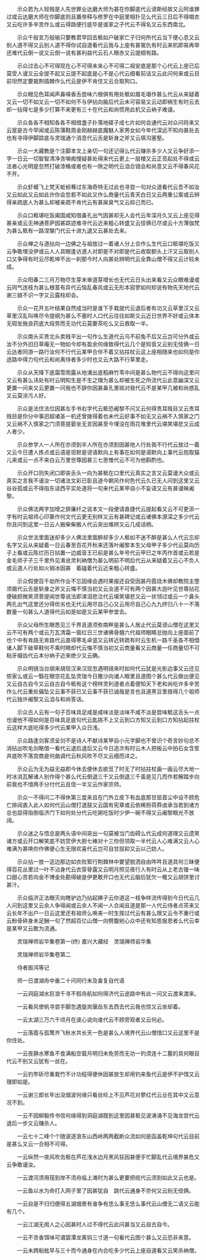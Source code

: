 <!-- { "loadSidebar": true } -->
　　示众若为人轻贱是人先世罪业达磨大师为甚在你脚底代云谤斯经故又云阿谁罪过或云达磨大师在你脚底则且置帝释与修罗在中庭里相扑见么代云三日后不得唱衣又云吃许多辛苦作么或云得路便行底毕是谁家之子代云不得名又云东西南北。

　　示众千般言万般喻只要教君早回去秪如户破家亡子归何所代云当下便心息又云别人道不得又云别人道不得你试自道看代云我与上座有甚冤仇有时云来机即易再举还难代云倒一说又云倒一说有甚利益代云石人眼赤又云提纲有路。

　　示众过去心不可得现在心不可得未来心不可得二祖安底是那个心代云上座已后莫受人谩又云全提不起又云提不起底是心不是心代云细看前话又云此问何来或云目前坦然定要栽荆插棘作么代云是伊不肯住又云合取狗口。

　　示众眼见色耳闻声鼻嗅香舌尝味六根俱有用处秪如眉毛堪作甚么代云从来疑着又云一切不如又云一切不如何不与伊拈向脑后代云未可容易又云动即祸生有时云去却一拈得七是多少打算不来更有三十在代云和尚惯用此机又云衲子难谩。

　　示众各各不相知各各不相借盏子扑落地碟子成七片如何会通代云对众问将来又云寔是古今罕闻或云陈蒲鞋周金刚赫赫底魔魅人家男女如今年代深远不知向甚处去也有寻得伊脚踪底与灵瑞通个消息代云舌是斩身之斧又云填沟塞壑。

　　示众一大藏教是个注脚本文上亲切一句还记得么代云赚杀多少人又云争好添一字一日云一切智智清净贪嗔痴慢疑甚处得来代云更上一层楼又云正觅起处不得或云法者心光明是忽然打破漆桶或者也有一隙之明代云洎合错会和尚意又云不得春风花不开。

　　示众虾蟆飞上梵天蚯蚓蓦过东海奇特无过此也寻尝一句对众道看代云吾不如汝又云如此又云如此许你会忽若不如此又作么商量代云青天白日又云两重公案或云辨得亲疏底人为甚么却被亲疏不肯代云有甚屎臭气又云抑己而已。

　　示众口秪堪吃饭阖国咸知借鼻孔出气因甚却无人会代云年深月久又云上座见得甚亲或云无神通菩萨因甚踪迹难寻代云近来粗心转盛又云伎俩已尽或云十方薄伽梵为甚么秪有一路涅槃门代云十进九退又云甚处去来。

　　示众禅之与道拈向一边佛之与祖放过一着诸人分上合作么生代云口秪堪吃饭又云争敢埋没伊或云人人具眼逢访道人对即是不对即是代云收取额头上汗又云取别人口又争得有时云尽乾坤不出一刹那今时人向甚处辨明代云全靠山僧不得又云计较未成。

　　示众阳春二三月万物尽生芽未审道芽增长也无代云日头出来看又云众眼难谩或云同气连枝为甚么根茎有异代云恼乱春风或云无形本寂寥如何却说有物先天地代云谢三娘不识一字又云露柱却会。

　　示众一花开五叶结果自然成当时是谁下手栽就代云退后者有功又云草里汉又云草里汉乱叫唤尽令提纲为甚么不塞时人口代云往往如斯又云近日世界不好或云体本无瑕坐施良药底大段劳而无功代云莫要茶吃么又云救取一半。

　　示众南头买贵北头卖贱平出一句作么生道代云乌不前兔不后又云岂可分外或云汝不分外旧日草庵无一物如今却有盈余何缘致得代云几个是知音又云别无伎俩一日云达者同游一路行汝何不行代云某甲合伴不着又拈拄杖云这上座相随来也如何是你途路中得力句代云和尚离侍者多少时也又云大路不行草里走。

　　示众从天降下底霜雪雨露从地涌出底稻麻竹苇中间是甚么物代云不得向这里问又云有甚么讳处有时云明知生是不生之理为甚么却被生死之所流代云此意幽深又云更置一问来又云更置一问我也不辞你因甚鼻孔里祗对我代云不是某甲几被和尚惑乱又云莫涂污人好。

　　示众是法住法位因甚左手书右字代云秪恐阇黎不问又云何得贵耳贱目又云贵耳贱目是你分中事迥超诸圣一机还曾拨得着也未代云好事不如无又云祸不入慎家之门又云祸不入慎家之门须菩提晏坐无言因甚至今埋没在雨花堆里代云堪笑堪悲又云成人者少。

　　示众参学人一人所在亦须到半人所在亦须到因甚他人行处我不行代云放过一着又云今日遭人拣点或云语是诳默是谤语默向上有事在如何是语默向上事代云抱取猫儿来或云一点不来白云万里世尊因甚三七思惟代云不可为他斟酌也。

　　示众开口则失闭口即丧舌头一向为甚秪在口里代云真实之言又云莫谩大众或云真实之言我不谩汝一切诸法文彩已彰且道今朝风作何色代云久已无人问到这里又云谷谷孤或云不得指东话西平实处道将一句来代云某甲自小不妄语又云有甚谩昧阇黎。

　　示众佛法两字加增之辞廉纤之说本文一段便请直捷代云提起看又云不可更添一字有时云祖师心印篆作何文代云更无别样又云有甚碑记或云诸佛本源深之多少代云你且问到这里一日云人搬柴柴搬人代云突出难辨又云几成话柄。

　　示众世法里面迷却多少人佛法里面醉却多少人秪如不迷不醉是甚么人代云忘却名字又云从来疑着一日云春至百花开秋来还落叶阇黎本生父母甲子多少代云莫向历子上看或云陈烂历日拈置一边威音王已前是甚么年号代云甲巳之年丙作首或云若是金毛师子子三千里外见淆讹灵利衲僧为甚么明前不明后代云从来疑着又云心不负人或云道人行处如火销冰因甚　着磕着代云近来粗心转盛。

　　示众假使百千劫所作业不忘因缘会遇时果报还自受因甚丹霞烧木佛却教院主堕须眉代云舌是斩身之斧又云悔不慎当初又云汝道不可有两个因甚大迦叶见世尊拈花便破颜微笑须菩提闻世尊说法即涕泪悲泣代云堪笑堪悲又云一状领过或云一个鼻头两孔出气这里还分得优劣也无代云用尽自己心又云用尽自己心九九终归八十一不落数量一句甚么人道得代云如是如是又云某甲参堂去。

　　示众父母所生眼悉见三千界且道须弥南畔是甚么人居止代云莫谤山僧在这里又云不可有两个或云万瓦清霜一窗红日三世诸佛骨髓六代祖师眼睛总抛向上座面前了也个中有肯路无肯路代云直得寒毛卓竖又云转近转疏有时云生机一路千圣各不相借诸人脚下破草鞋何不乘时飏却代云悔不慎当初又云商量看又云商量一任商量切不可粘牙缀齿代云本分衲子近来绝少又云确。

　　示众明镜当台胡来胡现汉来汉现忽遇明镜来时如何代云犹是光影边事又云还见侬家么或云一翳在眼空花乱坠灵瑞今日撒沙向诸人眼里且道图个甚么代云做出便见又云自古自今又云自古自今秪有这个榜样灵利道者点着便知天下老和尚吃许多辛苦作么代云重处偏坠又云事不获已又云事不获已诚哉是言也且道黑豆里揞得几个祖师代云独许阇黎又云洎与和尚答话。

　　示众古人云有一句子百味具足咸是咸味淡是淡味不咸不淡是尝味秪这舌头一点也谩他不得如何是百味具足底句代云匙挑不上又云到口方知又云到口方知拈起拄杖云这样大底吃得多少代云某甲入众日浅。

　　示众路逢剑客须呈剑不是诗人不献诗某甲自小元字脚也不曾识个奇言妙句总不消拈出吹毛剑略借一看代云退后退后又云今日造次有时云木人把板云中拍石女含笙井底吹不落宫商是何曲调代云秋风吹不尽又云细而详之。

　　示众云为无为益无益即今休去便休去欲觅了时无了时拈拄杖画一画云尽大地一时冰消瓦解诸人别作得个甚么代云倒退三千又云倒退三千虽是见几而作若解踏步向前我也不惜两手分付代云且信一半又云作家宗师。

　　示众一不得问二不得休第三度来且在门外立皮下有血底那甘屈首尘中设不顾危亡排闼直入此人如何代云山僧打退鼓又云国有宪章或云依稀担荷莽卤承当若到诸方总也屈得指倒临济门下如何处分代云吃粥吃饭时少伊一碗不得又云阇黎眼光不放阔。

　　示众迷之与悟总是两头语中间突出一句莫被当门齿碍么代云成何道理又云遗笑诸方或云开口解笑底不妨赏伊大胆七棒对十三你但领取一半代云人心难满又云人心难满为甚唤你作佛便心生无限欢喜代云岂可自甘屈抑又云以己妨人。

　　示众拈一放一这边那边如衣败絮行荆棘林中要望脱洒自由吽吽且道具何三昧便得百花丛里过一叶不沾身代云衣穿骨露又云明月照见夜行人有时云从上老古锥一味口甜心苦若向金不博金处勘得破是伊更敢开口也无代云脑后犹欠一椎又云胡饼里讨甚汁。

　　示众临济正法眼灭向瞎驴边乃拈起拂子云你道这一枝争样流传得到今日代云几人问到这里又云余人争得闻或云余人不闻一人合闻且道是那一人代云侍者点茶来又云长年不出户一日云这里还有祖师么唤来一时生按过代云有甚么限又云令不重行或云粉骨碎身未足酬一句了然超百亿山僧一向劈腹剜心众中还有知恩报恩者么代云幸是某甲又云敢为流通。

　　灵瑞禅师岩华集卷第一(终)
嘉兴大藏经　灵瑞禅师岩华集


　　灵瑞禅师岩华集卷第二

　　侍者振鸿等记

　　师一日渡湖舟中垂二十问同行未及畣复自代语

　　一云洞庭湖水巨浪千寻不假舟航如何得济代云途路中有此一问又云渡来渡来。

　　一云看风使帆寻尝手脚忽遇旋岚偃岳东去西去代云我也惊又云坐却着。

　　一云太湖三万六千顷月在波心说向谁代云不顾旁观者又云何必。

　　一云落霞与孤鹜齐飞秋水共长天一色是甚么人境界代云山僧惜口又云这里不是你住处。

　　一云夜静水寒鱼不食满船空载月明归未免劳而无功一钓须连十二鳌的具何眼目代云不别又云犹有一丝在。

　　一云钓竿斫尽重栽竹不计功程得便休因甚放生却用钓来鱼代云是伊不护惜又云理即如是。

　　一云谢三郎长年出没烟波何缘只看丝纶上不见芦花对蓼红代云业在其中又云意况不到。

　　一云不因柳毅传书信何缘得到洞庭湖既到这里因甚秪见波涛涌不见海龙宫代云退后一步又云赚杀人。

　　一云七十二峰个个随波逐浪东山西岭两两截断众流如何是函盖乾坤句代云目前是甚么又云一合相不可得。

　　一云纵然一夜风吹去秪在芦花浅水边月黑风狂因甚便手忙脚乱代云境界甚危又云争敢谩汝。

　　一云渡河须用筏到岸不须舟临上滩时为甚么更要把缆代云须到如此又云也是。

　　一云鱼以水为命打入网子里了因甚犹自　跳代云通身不奈何又云别无伎俩。

　　一云自是不归归便得五湖烟景有谁争有恁么事无恁么事代云山僧无二语又云能有几个。

　　一云江湖无阂人之心因甚时人过不得代云此问甚当又云自古自今。

　　一云不贪香饵味可谓碧潭龙离钩三寸道一句看代云图个甚么又云恐非来意。

　　一云未跨船舷早与三十而今通身在内合吃多少代云上座自道看又云笑杀衲僧。

